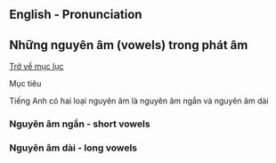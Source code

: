 
## English - Pronunciation
## Những nguyên âm (vowels) trong phát âm
[Trở về mục lục](https://zentran.github.io/ielts)   


Mục tiêu

Tiếng Anh có hai loại nguyên âm là nguyên âm ngắn và nguyên âm dài

### Nguyên âm ngắn - short vowels


### Nguyên âm dài - long vowels
